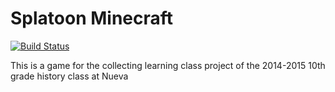 # Splatoon Minecraft
[![Build Status](https://travis-ci.org/happitopia/Splatoon.svg)](https://travis-ci.org/happitopia/Splatoon)

This is a game for the collecting learning class project of the 2014-2015 10th grade history class at Nueva

